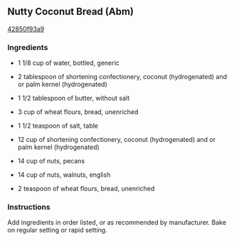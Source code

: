 ## Nutty Coconut Bread (Abm)

[42850f93a9](http://www.food.com/recipe/nutty-coconut-bread-abm-459475)

### Ingredients

 - 1 1/8 cup of water, bottled, generic

 - 2 tablespoon of shortening confectionery, coconut (hydrogenated) and or palm kernel (hydrogenated)

 - 1 1/2 tablespoon of butter, without salt

 - 3 cup of wheat flours, bread, unenriched

 - 1 1/2 teaspoon of salt, table

 - 12 cup of shortening confectionery, coconut (hydrogenated) and or palm kernel (hydrogenated)

 - 14 cup of nuts, pecans

 - 14 cup of nuts, walnuts, english

 - 2 teaspoon of wheat flours, bread, unenriched

### Instructions

Add ingredients in order listed, or as recommended by manufacturer. Bake on regular setting or rapid setting.